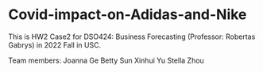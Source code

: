 # Covid-impact-on-Adidas-and-Nike
This is HW2 Case2 for DSO424: Business Forecasting (Professor: Robertas Gabrys) in 2022 Fall in USC.

Team members: Joanna Ge Betty Sun Xinhui Yu Stella Zhou
